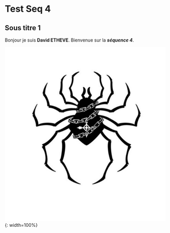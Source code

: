 # Test Seq 4

## Sous titre 1

Bonjour je suis **David ETHEVE**.
Bienvenue sur la _**séquence 4**_.

![Test IMG](./img/image_lea.jpg){: width=100%}

